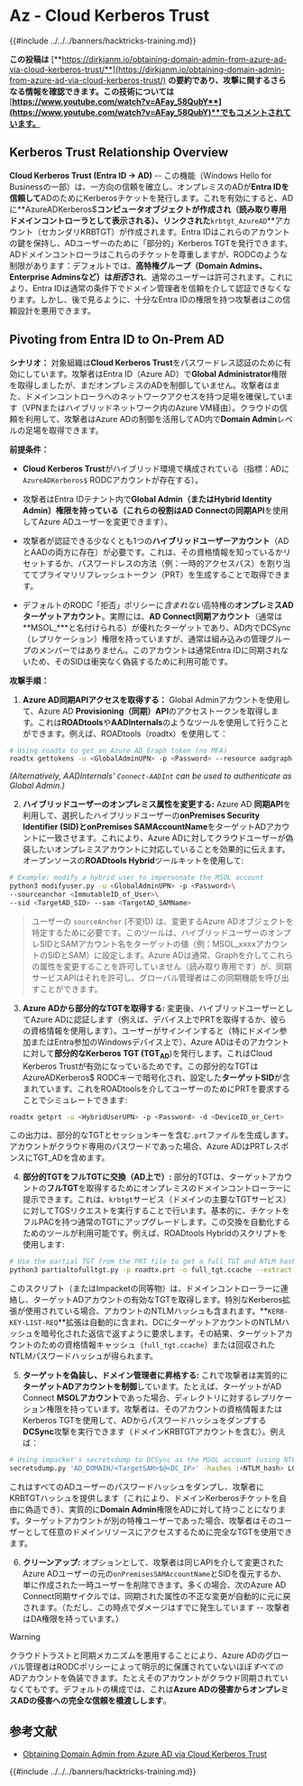 # Az - Cloud Kerberos Trust

{{#include ../../../banners/hacktricks-training.md}}

**この投稿は** [**https://dirkjanm.io/obtaining-domain-admin-from-azure-ad-via-cloud-kerberos-trust/**](https://dirkjanm.io/obtaining-domain-admin-from-azure-ad-via-cloud-kerberos-trust/) **の要約であり、攻撃に関するさらなる情報を確認できます。この技術については** [**https://www.youtube.com/watch?v=AFay_58QubY**](https://www.youtube.com/watch?v=AFay_58QubY)**でもコメントされています。**

## Kerberos Trust Relationship Overview

**Cloud Kerberos Trust (Entra ID -> AD)** -- この機能（Windows Hello for Businessの一部）は、一方向の信頼を確立し、オンプレミスのADが**Entra IDを信頼して**ADのためにKerberosチケットを発行します。これを有効にすると、ADに**AzureADKerberos$**コンピュータオブジェクトが作成され（読み取り専用ドメインコントローラとして表示される）、リンクされた**`krbtgt_AzureAD`**アカウント（セカンダリKRBTGT）が作成されます。Entra IDはこれらのアカウントの鍵を保持し、ADユーザーのために「部分的」Kerberos TGTを発行できます。ADドメインコントローラはこれらのチケットを尊重しますが、RODCのような制限があります：デフォルトでは、**高特権グループ（Domain Admins、Enterprise Adminsなど）は*拒否*され**、通常のユーザーは許可されます。これにより、Entra IDは通常の条件下でドメイン管理者を信頼を介して認証できなくなります。しかし、後で見るように、十分なEntra IDの権限を持つ攻撃者はこの信頼設計を悪用できます。

## Pivoting from Entra ID to On-Prem AD

**シナリオ：** 対象組織は**Cloud Kerberos Trust**をパスワードレス認証のために有効にしています。攻撃者はEntra ID（Azure AD）で**Global Administrator**権限を取得しましたが、まだオンプレミスのADを制御していません。攻撃者はまた、ドメインコントローラへのネットワークアクセスを持つ足場を確保しています（VPNまたはハイブリッドネットワーク内のAzure VM経由）。クラウドの信頼を利用して、攻撃者はAzure ADの制御を活用してAD内で**Domain Admin**レベルの足場を取得できます。

**前提条件：**

-   **Cloud Kerberos Trust**がハイブリッド環境で構成されている（指標：ADに`AzureADKerberos$` RODCアカウントが存在する）。

-   攻撃者はEntra IDテナント内で**Global Admin（またはHybrid Identity Admin）**権限を持っている（これらの役割はAD Connectの**同期API**を使用してAzure ADユーザーを変更できます）。

-   攻撃者が認証できる少なくとも1つの**ハイブリッドユーザーアカウント**（ADとAADの両方に存在）が必要です。これは、その資格情報を知っているかリセットするか、パスワードレスの方法（例：一時的アクセスパス）を割り当ててプライマリリフレッシュトークン（PRT）を生成することで取得できます。

-   デフォルトのRODC「拒否」ポリシーに*含まれない*高特権の**オンプレミスADターゲットアカウント**。実際には、**AD Connect同期アカウント**（通常は**MSOL_***と名付けられる）が優れたターゲットであり、AD内でDCSync（レプリケーション）権限を持っていますが、通常は組み込みの管理グループのメンバーではありません。このアカウントは通常Entra IDに同期されないため、そのSIDは衝突なく偽装するために利用可能です。

**攻撃手順：**

1.  **Azure AD同期APIアクセスを取得する：** Global Adminアカウントを使用して、Azure AD **Provisioning（同期）API**のアクセストークンを取得します。これは**ROADtools**や**AADInternals**のようなツールを使用して行うことができます。例えば、ROADtools（roadtx）を使用して：
```bash
# Using roadtx to get an Azure AD Graph token (no MFA)
roadtx gettokens -u <GlobalAdminUPN> -p <Password> --resource aadgraph
```
*(Alternatively, AADInternals' `Connect-AADInt` can be used to authenticate as Global Admin.)*

2.  **ハイブリッドユーザーのオンプレミス属性を変更する:** Azure AD **同期API**を利用して、選択したハイブリッドユーザーの**onPremises Security Identifier (SID)**と**onPremises SAMAccountName**をターゲットADアカウントに一致させます。これにより、Azure ADに対してクラウドユーザーが偽装したいオンプレミスアカウントに対応していることを効果的に伝えます。オープンソースの**ROADtools Hybrid**ツールキットを使用して:
```bash
# Example: modify a hybrid user to impersonate the MSOL account
python3 modifyuser.py -u <GlobalAdminUPN> -p <Password>\
--sourceanchor <ImmutableID_of_User>\
--sid <TargetAD_SID> --sam <TargetAD_SAMName>
```
> ユーザーの `sourceAnchor` (不変ID) は、変更するAzure ADオブジェクトを特定するために必要です。このツールは、ハイブリッドユーザーのオンプレSIDとSAMアカウント名をターゲットの値（例：MSOL_xxxxアカウントのSIDとSAM）に設定します。Azure ADは通常、Graphを介してこれらの属性を変更することを許可していません（読み取り専用です）が、同期サービスAPIはそれを許可し、グローバル管理者はこの同期機能を呼び出すことができます。

3.  **Azure ADから部分的なTGTを取得する:** 変更後、ハイブリッドユーザーとしてAzure ADに認証します（例えば、デバイス上でPRTを取得するか、彼らの資格情報を使用します）。ユーザーがサインインすると（特にドメイン参加またはEntra参加のWindowsデバイス上で）、Azure ADはそのアカウントに対して**部分的なKerberos TGT (TGT**<sub>**AD**</sub>)を発行します。これはCloud Kerberos Trustが有効になっているためです。この部分的なTGTはAzureADKerberos$ RODCキーで暗号化され、設定した**ターゲットSID**が含まれています。これをROADtoolsを介してユーザーのためにPRTを要求することでシミュレートできます:
```bash
roadtx getprt -u <HybridUserUPN> -p <Password> -d <DeviceID_or_Cert>
```
この出力は、部分的なTGTとセッションキーを含む`.prt`ファイルを生成します。アカウントがクラウド専用のパスワードであった場合、Azure ADはPRTレスポンスにTGT_ADを含めます。

4.  **部分的TGTをフルTGTに交換（AD上で）:** 部分的TGTは、ターゲットアカウントの**フルTGT**を取得するためにオンプレミスのドメインコントローラーに提示できます。これは、`krbtgt`サービス（ドメインの主要なTGTサービス）に対してTGSリクエストを実行することで行います。基本的に、チケットをフルPACを持つ通常のTGTにアップグレードします。この交換を自動化するためのツールが利用可能です。例えば、ROADtools Hybridのスクリプトを使用します:
```bash
# Use the partial TGT from the PRT file to get a full TGT and NTLM hash
python3 partialtofulltgt.py -p roadtx.prt -o full_tgt.ccache --extract-hash
```
このスクリプト（またはImpacketの同等物）は、ドメインコントローラーに連絡し、ターゲットADアカウントの有効なTGTを取得します。特別なKerberos拡張が使用されている場合、アカウントのNTLMハッシュも含まれます。**`KERB-KEY-LIST-REQ`**拡張は自動的に含まれ、DCにターゲットアカウントのNTLMハッシュを暗号化された返信で返すように要求します。その結果、ターゲットアカウントのための資格情報キャッシュ（`full_tgt.ccache`）または回収されたNTLMパスワードハッシュが得られます。

5. **ターゲットを偽装し、ドメイン管理者に昇格する:** これで攻撃者は実質的に**ターゲットADアカウントを制御**しています。たとえば、ターゲットがAD Connect **MSOLアカウント**であった場合、ディレクトリに対するレプリケーション権限を持っています。攻撃者は、そのアカウントの資格情報またはKerberos TGTを使用して、ADからパスワードハッシュをダンプする**DCSync**攻撃を実行できます（ドメインKRBTGTアカウントを含む）。例えば：
```bash
# Using impacket's secretsdump to DCSync as the MSOL account (using NTLM hash)
secretsdump.py 'AD_DOMAIN/<TargetSAM>$@<DC_IP>' -hashes :<NTLM_hash> LOCAL
```
これはすべてのADユーザーのパスワードハッシュをダンプし、攻撃者にKRBTGTハッシュを提供します（これにより、ドメインKerberosチケットを自由に偽造でき）、実質的に**Domain Admin**権限をADに対して持つことになります。ターゲットアカウントが別の特権ユーザーであった場合、攻撃者はそのユーザーとして任意のドメインリソースにアクセスするために完全なTGTを使用できます。

6.  **クリーンアップ:** オプションとして、攻撃者は同じAPIを介して変更されたAzure ADユーザーの元の`onPremisesSAMAccountName`とSIDを復元するか、単に作成された一時ユーザーを削除できます。多くの場合、次のAzure AD Connect同期サイクルでは、同期された属性の不正な変更が自動的に元に戻されます。（ただし、この時点でダメージはすでに発生しています -- 攻撃者はDA権限を持っています。）

> [!WARNING]
> クラウドトラストと同期メカニズムを悪用することにより、Azure ADのグローバル管理者はRODCポリシーによって明示的に保護されていないほぼ*すべての* ADアカウントを偽装できます。たとえそのアカウントがクラウド同期されていなくてもです。デフォルトの構成では、これは**Azure ADの侵害からオンプレミスADの侵害への完全な信頼を橋渡しします**。

## 参考文献

- [Obtaining Domain Admin from Azure AD via Cloud Kerberos Trust](https://dirkjanm.io/obtaining-domain-admin-from-azure-ad-via-cloud-kerberos-trust/)

{{#include ../../../banners/hacktricks-training.md}}
